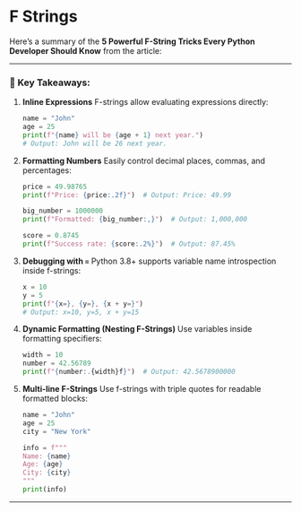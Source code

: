 # F Strings
Here’s a summary of the **5 Powerful F-String Tricks Every Python Developer Should Know** from the article:

---

### 🔑 Key Takeaways:

1. **Inline Expressions**
   F-strings allow evaluating expressions directly:

   ```python
   name = "John"
   age = 25
   print(f"{name} will be {age + 1} next year.")
   # Output: John will be 26 next year.
   ```

2. **Formatting Numbers**
   Easily control decimal places, commas, and percentages:

   ```python
   price = 49.98765
   print(f"Price: {price:.2f}")  # Output: Price: 49.99

   big_number = 1000000
   print(f"Formatted: {big_number:,}")  # Output: 1,000,000

   score = 0.8745
   print(f"Success rate: {score:.2%}")  # Output: 87.45%
   ```

3. **Debugging with `=`**
   Python 3.8+ supports variable name introspection inside f-strings:

   ```python
   x = 10
   y = 5
   print(f"{x=}, {y=}, {x + y=}")
   # Output: x=10, y=5, x + y=15
   ```

4. **Dynamic Formatting (Nesting F-Strings)**
   Use variables inside formatting specifiers:

   ```python
   width = 10
   number = 42.56789
   print(f"{number:.{width}f}")  # Output: 42.5678900000
   ```

5. **Multi-line F-Strings**
   Use f-strings with triple quotes for readable formatted blocks:

   ```python
   name = "John"
   age = 25
   city = "New York"

   info = f"""
   Name: {name}
   Age: {age}
   City: {city}
   """
   print(info)
   ```

---

